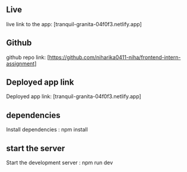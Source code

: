 ## Live
live link to the app: [tranquil-granita-04f0f3.netlify.app]
## Github
github repo link: [https://github.com/niharika0411-niha/frontend-intern-assignment]
## Deployed app link
Deployed app link: [tranquil-granita-04f0f3.netlify.app]
## dependencies
Install dependencies : npm install 
## start the server
Start the development server : npm run dev
